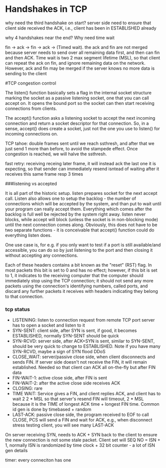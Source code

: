 # Handshakes in TCP

why need the third handshake on start?
server side need to ensure that client side received the ACK, i.e., client has been in ESTABLISHED already

why 4 handshakes near the end? Why need time wait

fin -> ack   -> fin -> ack -> (Timed wait). the ack and fin are not merged because server needs to send over all remaining data first, and then can fin and then ACK. Time wait is two 2 max segment lifetime (MSL), so that client can repeat the ack on fin, and ignore remaining data on the network. However, ack and fin may be merged if the server knows no more data is sending to the client 

#TCP congestion control

The listen() function basically sets a flag in the internal socket structure marking the socket as a passive listening socket, one that you can call accept on. It opens the bound port so the socket can then start receiving connections from clients.

The accept() function asks a listening socket to accept the next incoming connection and return a socket descriptor for that connection. So, in a sense,  accept() does create a socket, just not the one you use to listen() for incoming connections on.

TCP tahoe: double frames sent until we reach ssthresh, and after that we just send 1 more than before, to avoid the stampede effect. Once congestion is reached, we will halve the ssthresh.

fast retry: receiving receing later frame, it will instead ack the last one it is expecting, so that sender can immediately resend isntead of waiting after it receives this same frame resp 3 times 

###listening vs accepted

It is all part of the historic setup. listen prepares socket for the next accept call. Listen also allows one to setup the backlog - the number of connections which will be accepted by the system, and than put to wait until your program can really accept them. Everything which comes after the backlog is full well be rejected by the system right away. listen never blocks, while accept will block (unless the socket is in non-blocking mode) until the next connection comes along. Obviously, this does not have to be two separate functions - it is conceivable that accept() function could do everything listen does.

One use case is, for e.g. if you only want to test if a port is still available/and accessible, you can do so by just listening to the port and then closing it without accepting any connections.

Each of these headers contains a bit known as the "reset" (RST) flag. In most packets this bit is set to 0 and has no effect; however, if this bit is set to 1, it indicates to the receiving computer that the computer should immediately stop using the TCP connection; it should not send any more packets using the connection's identifying numbers, called ports, and discard any further packets it receives with headers indicating they belong to that connection.

### tcp status
* LISTENING: listen to connection request from remote TCP port server has to open a socket and listen to it 
* SYN-SENT: client side, after SYN is sent, if good, it becomes ESTABLISHED, normally SYN-SENT should be quick
* SYN-RCVD: server side, after ACK+SYN is sent, similar to SYN-SENT, should be very quick to change to ESTABLISHED. Note if you have many SYN-RCVD, maybe a sign of SYN flood DDoS
* CLOSE_WAIT: server/passive close side, when client disconnects and sends FIN. If server side doesn't not receive the FIN, it will remain established. Needed so that client can ACK all on-the-fly but after FIN data
* FIN-WAIT-1: active close side, after FIN is sent
* FIN-WAIT-2: after the active close side receives ACK 
* CLOSING: rare
* TIME WAIT: Service gives a FIN, and client replies ACK, and client has to wait 2 2 * MSL so that server's resend FIN will timeout, 2 * MSL because it is the TIME of longest ACK time + longest FIN time. Common id gen is done by timebased + random
* LAST-ACK: passive close side, the program received to EOF to call CLOSE, PCS will send a FIN and wait for ACK, e.g., when disconnect stress testing client, you will see many LAST-ACK

On server receiving SYN, needs to ACK + SYN back to the client to ensure the new connection is not some stale packet. Client set will SEQ NO  = ISN + 1, normally ISN is randomized by time clock + 32 bit counter - a lot of ISN gen details


timer: every conneciton has one


